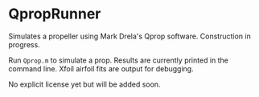 # QpropRunner
Simulates a propeller using Mark Drela's Qprop software. Construction in progress.

Run `Qprop.m` to simulate a prop. Results are currently printed in the command line. Xfoil airfoil fits are output for debugging.

No explicit license yet but will be added soon.

